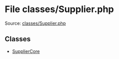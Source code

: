 File classes/Supplier.php
=========

Source: [classes/Supplier.php](https://github.com/PrestaShop/PrestaShop/blob/1.5.6.1/classes/Supplier.php)


Classes
-------

* [SupplierCore](class.SupplierCore.md)

